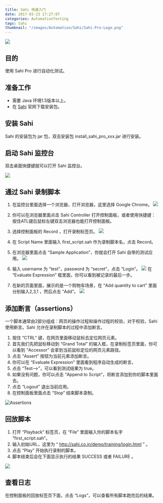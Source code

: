 ```yaml
---
title: Sahi 快速入门
date: 2017-03-23 17:27:07
categories: AutomationTesting
tags: Sahi
thumbnail: "/images/Automation/Sahi/Sahi-Pro-Logo.png"
---
```

![](/images/Automation/Sahi/sahi-works-out-of-the-box.png)

## 目的
使用 Sahi Pro 进行自动化测试。

<!--more-->

## 准备工作
* 需要 Java 环境1.5版本以上。
* 在 [Sahi](http://sahipro.com/downloads-archive/) 官网下载安装包。

## 安装 Sahi
Sahi 的安装包为 jar 包，双击安装包 install_sahi_pro_xxx.jar 进行安装。

## 启动 Sahi 监控台
双击桌面快捷键就可以打开 Sahi 监控台。

![](/images/Automation/Sahi/SahiEntrance/Sahi_Pro_Console.png)

## 通过 Sahi 录制脚本
1. 在监控台里面选择一个浏览器，打开浏览器，这里选择 Google Chrome。
![](/images/Automation/Sahi/SahiEntrance/Sahi_Browser_View.png)

2. 你可以在浏览器里面点击 Sahi Controller 打开控制面板，或者使用快捷键：按住ATL键后鼠标左键双击浏览器也能打开控制面板。

3. 选择控制面板的 Record ，打开录制标签页。
![](/images/Automation/Sahi/SahiEntrance/Sahi_Record_Tab.png)

4. 在 Script Name 里面输入 first_script.sah 作为录制脚本名，点击 Record。

5. 在浏览器里面点击 “Sample Application”，你就会打开 Sahi 自带的测试应用。
![](/images/Automation/Sahi/SahiEntrance/recording-sample-app.png)

6. 输入 username 为 “test”，password 为 “secret”，点击 “Login”。
![](/images/Automation/Sahi/SahiEntrance/recording-page1.png)
在 “Evaluate Expression” 框里面，你可以看到被记录的最后一步。

7. 在新的页面里面，展示的是一个购物车场景，在 “Add quantity to cart” 里面分别输入2,3,1 ，然后点击 “Add”。
![](/images/Automation/Sahi/SahiEntrance/recording-page2.png)

## 添加断言（assertions）
一个脚本通常由2部分组成：网页的操作过程和操作过程的校验，对于校验，Sahi 使用断言。Sahi 允许在录制脚本的过程中添加断言。

1. 按住 “CTRL” 键，在网页里面移动鼠标去定位网页元素。
2. 首先我们先把鼠标移动到 “Grand Total” 的输入框，在录制标签页里面，你可以看到 “Accessor” 会拿到当前鼠标定位的网页元素路径。
3. 点击 “Assert” 按钮为当前元素添加断言。
4. 你可以在 “Evaluate Expression” 里面看到程序自动生成的断言。
5. 点击 “Test-->”，可以看到测试结果为 true。
6. 如果没有问题，你可以点击 “Append to Script”，将断言添加到你的脚本里面去。
7. 点击 “Logout” 退出当前应用。
8. 在控制面板里面点击 “Stop” 结束脚本录制。

![Assertions](/images/Automation/Sahi/SahiEntrance/recording-assertions.png)

## 回放脚本
1. 打开 “Playback” 标签页，在 “File” 里面输入你的脚本名字 “first_script.sah”。
2. 输入初始URL，这里为 “ http://sahi.co.in/demo/training/login.html ” 。
3. 点击 “Play” 开始执行录制的脚本。
4. 脚本结束后会在下面显示执行的结果 SUCCESS 或者 FAILURE 。

![](/images/Automation/Sahi/SahiEntrance/controller-playback.png)

## 查看日志
在控制面板的回放标签页下面，点击 “Logs”，可以查看所有脚本跑完后的结果。
